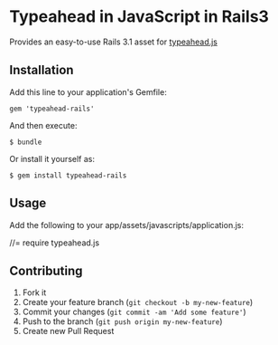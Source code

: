 # Typeahead in JavaScript in Rails3

Provides an easy-to-use Rails 3.1 asset for [typeahead.js](http://twitter.github.io/typeahead.js/)

## Installation

Add this line to your application's Gemfile:

    gem 'typeahead-rails'

And then execute:

    $ bundle

Or install it yourself as:

    $ gem install typeahead-rails

## Usage

Add the following to your app/assets/javascripts/application.js:

//= require typeahead.js

## Contributing

1. Fork it
2. Create your feature branch (`git checkout -b my-new-feature`)
3. Commit your changes (`git commit -am 'Add some feature'`)
4. Push to the branch (`git push origin my-new-feature`)
5. Create new Pull Request
